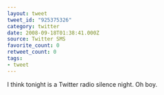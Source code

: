 ```yaml
---
layout: tweet
tweet_id: "925375326"
category: twitter
date: 2008-09-18T01:38:41.000Z
source: Twitter SMS
favorite_count: 0
retweet_count: 0
tags:
- tweet
---
```


I think tonight is a Twitter radio silence night. Oh boy.
